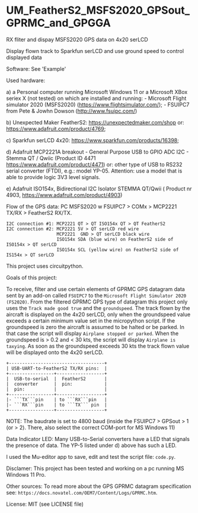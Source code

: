 # UM_FeatherS2_MSFS2020_GPSout_GPRMC_and_GPGGA
 RX fliter and dispay MSFS2020 GPS data on 4x20 serLCD


Display flown track to Sparkfun serLCD and use ground speed to control displayed data

Software:
See 'Example'

Used hardware:

a) a Personal computer running Microsoft Windows 11 or a Microsoft XBox seriex X (not tested) on which are installed and running: 
    - Microsoft Flight simulator 2020 (MSFS2020) (https://www.flightsimulator.com/);
    - FSUIPC7 from Pete & Jowhn Dowson (http://www.fsuipc.com/)

b) Unexpected Maker FeatherS2: https://unexpectedmaker.com/shop or: https://www.adafruit.com/product/4769;

c) Sparkfun serLCD 4x20: https://www.sparkfun.com/products/16398;

d) Adafruit MCP2221A breakout - General Purpose USB to GPIO ADC I2C - Stemma QT / Qwiic (Product ID 4471 https://www.adafruit.com/product/4471)
   or: other type of USB to RS232 serial converter (FTDI), e.g.: model YP-05. Attention: use a model that is able to provide logic 3V3 level signals.

e) Adafruit ISO154x, Bidirectional I2C Isolator STEMMA QT/Qwii ( Product nr 4903, https://www.adafruit.com/product/4903)

Flow of the GPS data:  PC MSFS2020 w FSUIPC7 > COMx > MCP2221 TX/RX > FeatherS2 RX/TX.
```
I2C connection #1: MCP2221 QT > QT ISO154x QT > QT FeatherS2
I2C connection #2: MCP2221 5V > QT serLCD red wire
                   MCP2221  GND > QT serLCD black wire
                   ISO154x SDA (blue wire) on FeatherS2 side of ISO154x > QT serLCD
                   ISO154x SCL (yellow wire) on FeatherS2 side of IS154x > QT serLCD
```
This project uses circuitpython.

Goals of this project:

To receive, filter and use certain elements of GPRMC GPS datagram data sent by an add-on called ```FSUIPC7``` to the ```Microsoft Flight Simulator 2020 (FS2020)```.
From the filtered GPRMC GPS type of datagram this project only uses the ```Track made good true``` and the ```groundspeed```. The track flown by the aircraft is displayed on the 4x20 serLCD, only when the groundspeed value exceeds a certain minimum value set in the micropython script. If the groundspeed is zero the aircraft is assumed to be halted or be parked. In that case the script will display ```Airplane stopped or parked```. When the groundspeed is > 0.2 and < 30 kts, the script will display ```Airplane is taxying```.  As soon as the groundspeed exceeds 30 kts the track flown value will be displayed onto the 4x20 serLCD.

```
+------------------------------------+
| USB-UART-to-FeatherS2 TX/RX pins:  |
+-----------------+------------------+
|  USB-to-serial  |  FeatherS2       |
|  converter      |  pin:            |
|  pin:           |                  |
+-----------------+------------------+
|- ```TX```pin    | to ```RX```pin   |
|- ```RX```pin    | to ```TX``` pin  |
+-----------------+------------------+
```
NOTE: The baudrate is set to 4800 baud (inside the FSUIPC7 > GPSout > 1 (or > 2). There, also select the correct COM-port for MS Windows 11)

Data Indicator LED:
Many USB-to-Serial converters have a LED that signals the presence of data. The YP-5 listed under d) above has such a LED.

I used the Mu-editor app to save, edit and test the script file: ```code.py```.


Disclamer:
This project has been tested and working on a pc running MS Windows 11 Pro.

Other sources:
To read more about the GPS GPRMC datagram specification see: ```https://docs.novatel.com/OEM7/Content/Logs/GPRMC.htm```.

License: MIT (see LICENSE file)
